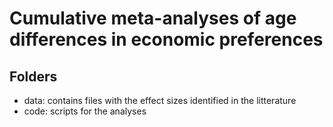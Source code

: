 # Cumulative meta-analyses of age differences in economic preferences
 ## Folders
 - data: contains files with the effect sizes identified in the litterature
 - code: scripts for the analyses

